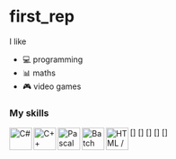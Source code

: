 # first_rep

I like
- :computer: programming
- :bar_chart: maths
- :video_game: video games

### My skills
[<img align="left" alt="C#" width="40px" height="40px" src="https://upload.wikimedia.org/wikipedia/commons/thumb/0/0d/C_Sharp_wordmark.svg/150px-C_Sharp_wordmark.svg.png"/>]
[<img align="left" alt="C++" width="40px" height="40px" src="https://upload.wikimedia.org/wikipedia/commons/thumb/1/18/ISO_C%2B%2B_Logo.svg/71px-ISO_C%2B%2B_Logo.svg.png"/>]
[<img align="left" alt="Pascal" width="40px" height="40px" src="https://i.ytimg.com/vi/keW2PYcZ-3Q/hqdefault.jpg"/>]
[<img align="left" alt="Batch" width="40px" height="40px" src="http://s1.iconbird.com/ico/0512/Pleasant/file1337622849.png"/>]
[<img align="left" alt="HTML / CSS / JavaScript" width="40px" height="40px" src="https://encrypted-tbn0.gstatic.com/images?q=tbn%3AANd9GcTraQ27hl5HdKrnSYlRPBn6IETt9p-6ZYgWSQ&usqp=CAU"/>]
